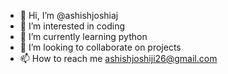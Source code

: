 - 👋 Hi, I’m @ashishjoshiaj
- 👀 I’m interested in coding
- 🌱 I’m currently learning python
- 💞️ I’m looking to collaborate on projects
- 📫 How to reach me ashishjoshiji26@gmail.com

<!---
ashishjoshiaj/ashishjoshiaj is a ✨ special ✨ repository because its `README.md` (this file) appears on your GitHub profile.
You can click the Preview link to take a look at your changes.
--->
